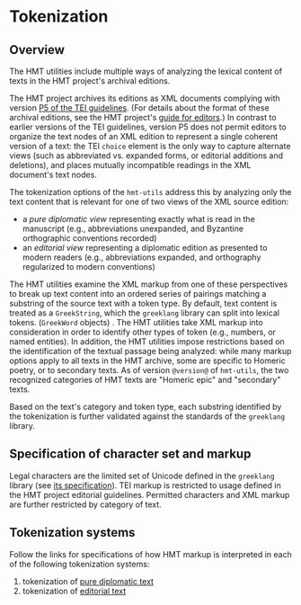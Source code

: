 # Tokenization #


## Overview ##

The HMT utilities include multiple ways of analyzing the lexical content of texts in the HMT project's archival editions.

The HMT project archives its editions as XML documents complying with version [P5 of the TEI guidelines](http://www.tei-c.org/Guidelines/).   (For details about the format of these archival editions, see the HMT project's [guide for editors](http://homermultitext.github.io/hmt-editors-guide/).)   In contrast to earlier versions of the TEI guidelines, version P5 does not permit editors to organize the text nodes of an XML edition to represent a single coherent version of a text:  the TEI `choice` element is the only way to capture alternate views (such as abbreviated vs. expanded forms, or editorial additions and deletions), and places mutually incompatible readings in the XML document's text nodes.  

The tokenization options of the `hmt-utils` address this by analyzing only the text content that is relevant for one of two views of the XML source edition:  

- a *pure diplomatic view* representing exactly what is read in the manuscript  (e.g., abbreviations unexpanded, and Byzantine orthographic conventions recorded)
- an *editorial view* representing a diplomatic edition as presented to modern readers (e.g., abbreviations expanded, and orthography regularized to modern conventions)



The HMT utilities examine the XML markup from one of these perspectives to break up text content into an ordered series of pairings matching a substring of the source text with a token type.  By default, text content is treated as a `GreekString`, which the `greeklang` library can split into lexical tokens. (`GreekWord` objects) .  The HMT utilities take XML markup into consideration in order to identify other types of token  (e.g., numbers, or named entities).  In addition,  the HMT utilities impose restrictions based on the identification of the textual passage being analyzed:    while many markup options apply to all texts in the HMT archive, some are specific to Homeric poetry, or to secondary texts.    As of version `@version@` of `hmt-utils`, the two recognized categories of HMT texts are "Homeric epic" and "secondary" texts.

Based on the text's category and token type, each substring identified by the tokenization is further validated against the standards of the `greeklang` library.  


## Specification of character set and markup ##


 Legal characters are the limited set of Unicode defined in the `greeklang` library (see [its specification](http://neelsmith.github.io/greeklang/specs/greek/tokens/Tokens.html)).  TEI markup is restricted to usage defined in the HMT project editorial guidelines.  Permitted characters and XML markup are further restricted by category of text. 


## Tokenization systems

Follow the links for specifications of how HMT markup is interpreted in each of the following tokenization systems:

1. tokenization of <a concordion:run="concordion" href="Diplomatic.html">pure diplomatic text</a>
2. tokenization of <a concordion:run="concordion" href="Editorial.html">editorial text</a>



